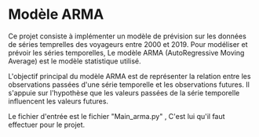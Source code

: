 # Modèle ARMA
Ce projet consiste à implémenter un modèle de prévision sur les données de séries temprelles des voyageurs entre 2000 et 2019. Pour modéliser et prévoir les séries temporelles, Le modèle ARMA (AutoRegressive Moving Average) est le modèle statistique utilisé.

L'objectif principal du modèle ARMA est de représenter la relation entre les observations passées d'une série temporelle et les observations futures. Il s'appuie sur l'hypothèse que les valeurs passées de la série temporelle influencent les valeurs futures.

Le fichier d'entrée est le fichier "Main_arma.py" , C'est lui qu'il faut effectuer pour le projet.
